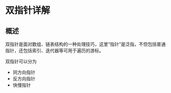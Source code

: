 # 双指针详解
## 概述
双指针是面对数组、链表结构的一种处理技巧，这里“指针”是泛指，不但包括普通指针，还包括索引、迭代器等可用于遍历的游标。

双指针可以分为
- 同方向指针
- 反方向指针
- 快慢指针

##  
